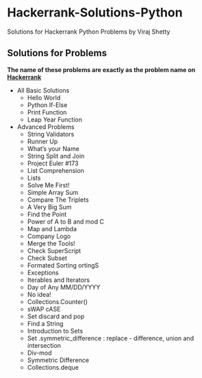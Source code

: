 # Hackerrank-Solutions-Python
Solutions for Hackerrank Python Problems by Viraj Shetty

## Solutions for Problems
**The name of these problems are exactly as the problem name on [Hackerrank](https://www.hackerrank.com/domains/python)**
- All Basic Solutions
  - Hello World
  - Python If-Else
  - Print Function
  - Leap Year Function
- Advanced Problems
  - String Validators
  - Runner Up
  - What’s your Name
  - String Split and Join
  - Project Euler #173
  - List Comprehension
  - Lists
  - Solve Me First!
  - Simple Array Sum
  - Compare The Triplets
  - A Very Big Sum
  - Find the Point
  - Power of A to B and mod C
  - Map and Lambda
  - Company Logo
  - Merge the Tools!
  - Check SuperScript
  - Check Subset
  - Formated Sorting ortingS
  - Exceptions
  - Iterables and Iterators
  - Day of Any MM/DD/YYYY
  - No idea!
  - Collections.Counter()
  - sWAP cASE
  - Set discard and pop
  - Find a String
  - Introduction to Sets
  - Set .symmetric_difference : replace - difference, union and intersection
  - Div-mod
  - Symmetric Difference
  - Collections.deque
